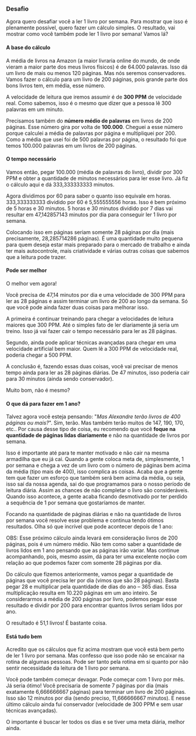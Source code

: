 ### Desafio

Agora quero desafiar você a ler 1 livro por semana. Para mostrar que isso é plenamente possível, quero fazer um cálculo simples. O resultado, vai mostrar como você também pode ler 1 livro por semana! Vamos lá?

#### A base do cálculo

A média de livros na Amazon (a maior livraria online do mundo, de onde vieram a maior parte dos meus livros físicos) é de 64.000 palavras. Isso dá um livro de mais ou menos 120 páginas. Mas nós seremos conservadores. Vamos fazer o cálculo para um livro de 200 páginas, pois grande parte dos bons livros tem, em média, esse número.

A velocidade de leitura que iremos assumir é de **300 PPM** de velocidade real. Como sabemos, isso é o mesmo que dizer que a pessoa lê 300 palavras em um minuto.

Precisamos também do **número médio de palavras** em livros de 200 páginas. Esse número gira por volta de **100.000**. Cheguei a esse número porque calculei a média de palavras por página e multipliquei por 200. Como a média que usei foi de 500 palavras por página, o resultado foi que temos 100.000 palavras em um livros de 200 páginas.

#### O tempo necessário

Vamos então, pegar 100.000 (média de palavras do livro), dividir por 300 PPM e obter a quantidade de minutos necessários para ler esse livro. Já fiz o cálculo aqui e dá 333,333333333 minutos. 

Agora dividimos por 60 para saber o quanto isso equivale em horas. 333,333333333 dividido por 60 é 5,555555556 horas. Isso é bem próximo de 5 horas e 30 minutos. 5 horas e 30 minutos dividido por 7 dias vai resultar em 47,142857143 minutos por dia para conseguir ler 1 livro por semana.

Colocando isso em páginas seriam somente 28 páginas por dia (mais precisamente, 28,285714286 páginas). É uma quantidade muito pequena para quem deseja estar mais preparado para o mercado de trabalho e ainda ter mais autocontrole, mais criatividade e várias outras coisas que sabemos que a leitura pode trazer.

#### Pode ser melhor

O melhor vem agora!

Você precisa de 47,14 minutos por dia e uma velocidade de 300 PPM para ler as 28 páginas e assim terminar um livro de 200 ao longo da semana. Só que você pode ainda fazer duas coisas para melhorar isso.

A primeira é continuar treinando para chegar a velocidades de leitura maiores que 300 PPM. Até o simples fato de ler diariamente já seria um treino. Isso já vai fazer cair o tempo necessário para ler as 28 páginas.

Segundo, ainda pode aplicar técnicas avançadas para chegar em uma velocidade artificial bem maior. Quem lê a 300 PPM de velocidade real, poderia chegar a 500 PPM.

A conclusão é, fazendo essas duas coisas, você vai precisar de menos tempo ainda para ler as 28 páginas diárias. De 47 minutos, isso poderia cair para 30 minutos (ainda sendo conservador).

Muito bom, não é mesmo?

#### O que dá para fazer em 1 ano?

Talvez agora você esteja pensando: "*Mas Alexandre terão livros de 400 páginas ou mais?*". Sim, terão. Mas também terão muitos de 147, 190, 170, etc.. Por causa desse tipo de coisa, eu recomendo que você **foque na quantidade de páginas lidas diariamente** e não na quantidade de livros por semana.

Isso é importante até para te manter motivado e não cair na mesma armadilha que eu já cai. Quando a gente coloca meta de, simplesmente, 1 por semana e chega a vez de um livro com o número de páginas bem acima da média (tipo mais de 400), isso complica as coisas. Acaba que a gente tem que fazer um esforço que também será bem acima da média, ou seja, isso saí da nossa agenda, sai do que programamos para o nosso período de leitura diária.  Assim as chances de não completar o livro são consideráveis. Quando isso acontece, a gente acaba ficando desmotivado por ter perdido a sequência de 1 por semana que gostaríamos de manter.

Focando na quantidade de páginas diárias e não na quantidade de livros por semana você resolve esse problema e continua tendo ótimos resultados. Olha só que incrível que pode acontecer depois de 1 ano:

OBS: Esse próximo cálculo ainda levará em consideração livros de 200 páginas, pois é um número médio. Não tem como saber a quantidade de livros lidos em 1 ano pensando que as páginas irão variar. Mas continue acompanhando, pois, mesmo assim, dá para ter uma excelente noção com relação ao que podemos fazer com somente 28 páginas por dia.

Do cálculo que fizemos anteriormente, vamos pegar a quantidade de páginas que você precisa ler por dia (vimos que são 28 páginas). Basta pegar 28 e multiplicar pela quantidade de dias do ano – 365 dias. Essa multiplicação resulta em 10.220 páginas em um ano inteiro. Se considerarmos a média de 200 páginas por livro, podemos pegar esse resultado e dividir por 200 para encontrar quantos livros seriam lidos por ano.

O resultado é 51,1 livros! É bastante coisa.

#### Está tudo bem

Acredito que os cálculos que fiz acima mostram que você está bem perto de ler 1 livro por semana. Mas confesso que isso pode não se encaixar na rotina de algumas pessoas. Pode ser tanto pela rotina em si quanto por não sentir necessidade da leitura de 1 livro por semana.

Você pode também começar devagar. Pode começar com 1 livro por mês. Já seria ótimo! Você precisaria de somente 7 páginas por dia (mais exatamente 6,666666667 páginas) para terminar um livro de 200 páginas. Isso são 12 minutos por dia (sendo preciso, 11,666666667 minutos). E nesse último cálculo ainda fui conservador (velocidade de 300 PPM e sem usar técnicas avançadas).

O importante é buscar ler todos os dias e se tiver uma meta diária, melhor ainda.
